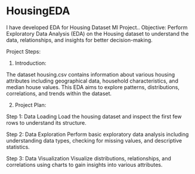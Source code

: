 # HousingEDA
 I have developed EDA for Housing Dataset Ml Project..
 Objective: Perform Exploratory Data Analysis (EDA) on the Housing dataset to understand the data, relationships, and insights for better decision-making.

Project Steps:

1. Introduction:

The dataset housing.csv contains information about various housing attributes including geographical data, household characteristics, and median house values. This EDA aims to explore patterns, distributions, correlations, and trends within the dataset.

2. Project Plan:

Step 1: Data Loading
 Load the housing dataset and inspect the first few rows to understand its structure.

Step 2: Data Exploration
 Perform basic exploratory data analysis including understanding data types, checking for missing values, and descriptive statistics.

Step 3: Data Visualization
 Visualize distributions, relationships, and correlations using charts to gain insights into various attributes.
